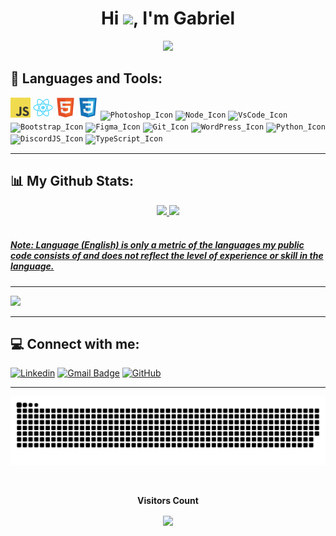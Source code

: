 <h1 align="center">Hi <img width="5%" src="https://media.tenor.com/SNL9_xhZl9oAAAAi/waving-hand-joypixels.gif"/>, I'm Gabriel</h1>

<p align="center">
    <a href="https://github.com/degabrielofi">
        <img src="https://streak-stats.demolab.com/?user=degabrielofi&theme=black-ice&hide_border=true&stroke=0000&background=060A0CD0"/>
    </a>
</p>

## 🚀 Languages and Tools:

<div style="display: inline_block">
    <code><img alt="JavaScript_Icon" height="32" src="https://raw.githubusercontent.com/github/explore/80688e429a7d4ef2fca1e82350fe8e3517d3494d/topics/javascript/javascript.png"></code>
    <code><img alt="React_Icon" height="32" src="https://raw.githubusercontent.com/devicons/devicon/master/icons/react/react-original.svg"></code>
    <code><img alt="HTML_Icon" height="32" src="https://raw.githubusercontent.com/devicons/devicon/master/icons/html5/html5-original.svg"></code>
    <code><img alt="CSS_Icon" height="32" src="https://raw.githubusercontent.com/devicons/devicon/master/icons/css3/css3-original.svg"></code>
    <code><img alt="Photoshop_Icon" height="32" src="https://cdn.jsdelivr.net/gh/devicons/devicon/icons/photoshop/photoshop-original.svg"></code>
    <code><img alt="Node_Icon" height="32" src="https://cdn.jsdelivr.net/gh/devicons/devicon/icons/nodejs/nodejs-original.svg"></code>
    <code><img alt="VsCode_Icon" height="32" src="https://cdn.jsdelivr.net/gh/devicons/devicon/icons/vscode/vscode-original.svg"></code>
    <code><img alt="Bootstrap_Icon" height="32" src="https://cdn.jsdelivr.net/gh/devicons/devicon/icons/bootstrap/bootstrap-original.svg"></code>
    <code><img alt="Figma_Icon" height="32" src="https://cdn.jsdelivr.net/gh/devicons/devicon/icons/figma/figma-original.svg"></code>
    <code><img alt="Git_Icon" height="32" src="https://cdn.jsdelivr.net/gh/devicons/devicon/icons/git/git-original.svg"></code>
    <code><img alt="WordPress_Icon" height="32" src="https://cdn.jsdelivr.net/gh/devicons/devicon/icons/wordpress/wordpress-plain.svg"></code>
    <code><img alt="Python_Icon" height="32" src="https://cdn.jsdelivr.net/gh/devicons/devicon/icons/python/python-original.svg"></code>
    <code><img alt="DiscordJS_Icon" height="32" src="https://cdn.jsdelivr.net/gh/devicons/devicon/icons/discordjs/discordjs-original.svg"></code>
    <code><img alt="TypeScript_Icon" height="32" src="https://cdn.jsdelivr.net/gh/devicons/devicon/icons/typescript/typescript-original.svg"></code>
</div>

---

 ##  📊 My Github Stats:

  <div align="center">
    <a href="https://github.com/degabrielofi">
    <img height="165em" src="https://github-readme-stats.vercel.app/api?username=degabrielofi&show_icons=true&theme=react&include_all_commits=true&count_private=true"/>
    <img height="165em" src="https://github-readme-stats.vercel.app/api/top-langs/?username=degabrielofi&layout=donut&langs_count=7&theme=react"/>
</div>
<br/>

<h5>Note: Language (English) is only a metric of the languages my public code consists of and does not reflect the level of experience or skill in the language. </h5>

---

  <a href="https://github.com/degabrielofi"><img src="https://github-readme-activity-graph.vercel.app/graph?username=degabrielofi&bg_color=0D1117&color=5BCDEC&line=5BCDEC&point=FFFFFF&hide_border=true" /></a>

---

  ## 💻 Connect with me: 

<div> 
 
[![Linkedin](https://img.shields.io/badge/-degabrielofi-blue?style=flat-square&logo=Linkedin&logoColor=white&link=https://www.linkedin.com/in/degabrielofi/)](https://www.linkedin.com/in/degabrielofi/)
[![Gmail Badge](https://img.shields.io/badge/-contatodegabrielofi@gmail.com-006bed?style=flat-square&logo=Gmail&logoColor=white&link=mailto:contatodegabrielofi@gmail.com)](mailto:contatodegabrielofi@gmail.com)
[![GitHub](https://img.shields.io/github/followers/degabrielofi?label=follow&style=social)](https://github.com/degabrielofi)

---
 
  ![Snake animation](https://github.com/degabrielofi/degabrielofi/blob/output/github-contribution-grid-snake.svg)
 
</div>

<div align="center">
<br><p align="centre"><b>Visitors Count</b></p>  
<p align="center"><img align="center" src="https://profile-counter.glitch.me/{degabrielofi}/count.svg" /></p> 
<br></div>
